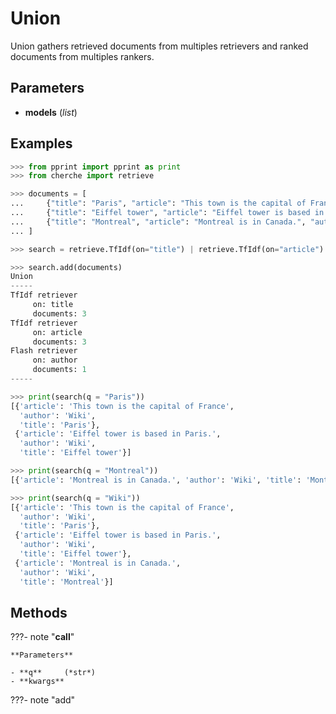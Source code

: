 # Union

Union gathers retrieved documents from multiples retrievers and ranked documents from multiples rankers.



## Parameters

- **models** (*list*)



## Examples

```python
>>> from pprint import pprint as print
>>> from cherche import retrieve

>>> documents = [
...     {"title": "Paris", "article": "This town is the capital of France", "author": "Wiki"},
...     {"title": "Eiffel tower", "article": "Eiffel tower is based in Paris.", "author": "Wiki"},
...     {"title": "Montreal", "article": "Montreal is in Canada.", "author": "Wiki"},
... ]

>>> search = retrieve.TfIdf(on="title") | retrieve.TfIdf(on="article")  | retrieve.Flash(on="author")

>>> search.add(documents)
Union
-----
TfIdf retriever
     on: title
     documents: 3
TfIdf retriever
     on: article
     documents: 3
Flash retriever
     on: author
     documents: 1
-----

>>> print(search(q = "Paris"))
[{'article': 'This town is the capital of France',
  'author': 'Wiki',
  'title': 'Paris'},
 {'article': 'Eiffel tower is based in Paris.',
  'author': 'Wiki',
  'title': 'Eiffel tower'}]

>>> print(search(q = "Montreal"))
[{'article': 'Montreal is in Canada.', 'author': 'Wiki', 'title': 'Montreal'}]

>>> print(search(q = "Wiki"))
[{'article': 'This town is the capital of France',
  'author': 'Wiki',
  'title': 'Paris'},
 {'article': 'Eiffel tower is based in Paris.',
  'author': 'Wiki',
  'title': 'Eiffel tower'},
 {'article': 'Montreal is in Canada.',
  'author': 'Wiki',
  'title': 'Montreal'}]
```

## Methods

???- note "__call__"

    

    **Parameters**

    - **q**     (*str*)    
    - **kwargs**    
    
???- note "add"

